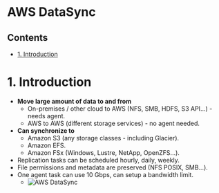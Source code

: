 # AWS DataSync <!-- omit in toc -->

## Contents <!-- omit in toc -->

- [1. Introduction](#1-introduction)

# 1. Introduction

- **Move large amount of data to and from**
  - On-premises / other cloud to AWS (NFS, SMB, HDFS, S3 API...) - needs agent.
  - AWS to AWS (different storage services) - no agent needed.
- **Can synchronize to**
  - Amazon S3 (any storage classes - including Glacier).
  - Amazon EFS.
  - Amazon FSx (Windows, Lustre, NetApp, OpenZFS...).
- Replication tasks can be scheduled hourly, daily, weekly.
- File permissions and metadata are preserved (NFS POSIX, SMB...).
- One agent task can use 10 Gbps, can setup a bandwidth limit.
  - ![AWS DataSync](/Images/AwsDataSyncDiagram.png)
